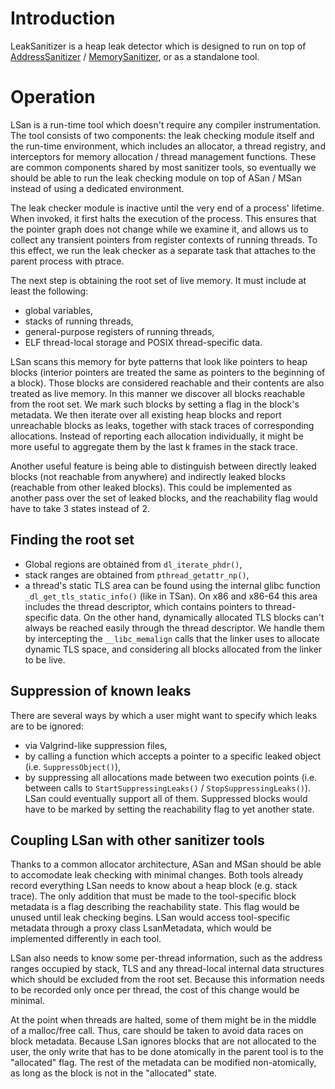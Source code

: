 # Introduction

LeakSanitizer is a heap leak detector which is designed to run on top of [AddressSanitizer](AddressSanitizer) / [MemorySanitizer](MemorySanitizer), or as a standalone tool.

# Operation

LSan is a run-time tool which doesn't require any compiler instrumentation. The tool consists of two components: the leak checking module itself and the run-time environment, which includes an allocator, a thread registry, and interceptors for memory allocation / thread management functions. These are common components shared by most sanitizer tools, so eventually we should be able to run the leak checking module on top of ASan / MSan instead of using a dedicated environment.

The leak checker module is inactive until the very end of a process' lifetime. When invoked, it first halts the execution of the process. This ensures that the pointer graph does not change while we examine it, and allows us to collect any transient pointers from register contexts of running threads. To this effect, we run the leak checker as a separate task that attaches to the parent process with ptrace.

The next step is obtaining the root set of live memory. It must include at least the following:
  * global variables,
  * stacks of running threads,
  * general-purpose registers of running threads,
  * ELF thread-local storage and POSIX thread-specific data.

LSan scans this memory for byte patterns that look like pointers to heap blocks (interior pointers are treated the same as pointers to the beginning of a block). Those blocks are considered reachable and their contents are also treated as live memory. In this manner we discover all blocks reachable from the root set. We mark such blocks by setting a flag in the block's metadata. We then iterate over all existing heap blocks and report unreachable blocks as leaks, together with stack traces of corresponding allocations. Instead of reporting each allocation individually, it might be more useful to aggregate them by the last k frames in the stack trace.

Another useful feature is being able to distinguish between directly leaked blocks (not reachable from anywhere) and indirectly leaked blocks (reachable from other leaked blocks). This could be implemented as another pass over the set of leaked blocks, and the reachability flag would have to take 3 states instead of 2.

## Finding the root set

  * Global regions are obtained from `dl_iterate_phdr()`,
  * stack ranges are obtained from `pthread_getattr_np()`,
  * a thread's static TLS area can be found using the internal glibc function `_dl_get_tls_static_info()` (like in TSan). On x86 and x86-64 this area includes the thread descriptor, which contains pointers to thread-specific data. On the other hand, dynamically allocated TLS blocks can't always be reached easily through the thread descriptor. We handle them by intercepting the `__libc_memalign` calls that the linker uses to allocate dynamic TLS space, and considering all blocks allocated from the linker to be live.

## Suppression of known leaks

There are several ways by which a user might want to specify which leaks are to be ignored:
  * via Valgrind-like suppression files,
  * by calling a function which accepts a pointer to a specific leaked object (i.e. `SuppressObject()`),
  * by suppressing all allocations made between two execution points (i.e. between calls to `StartSuppressingLeaks()` / `StopSuppressingLeaks()`).
LSan could eventually support all of them. Suppressed blocks would have to be marked by setting the reachability flag to yet another state.

## Coupling LSan with other sanitizer tools

Thanks to a common allocator architecture, ASan and MSan should be able to accomodate leak checking with minimal changes. Both tools already record everything LSan needs to know about a heap block (e.g. stack trace). The only addition that must be made to the tool-specific block metadata is a flag describing the reachability state. This flag would be unused until leak checking begins. LSan would access tool-specific metadata through a proxy class LsanMetadata, which would be implemented differently in each tool.

LSan also needs to know some per-thread information, such as the address ranges occupied by stack, TLS and any thread-local internal data structures which should be excluded from the root set. Because this information needs to be recorded only once per thread, the cost of this change would be minimal.

At the point when threads are halted, some of them might be in the middle of a malloc/free call. Thus, care should be taken to avoid data races on block metadata. Because LSan ignores blocks that are not allocated to the user, the only write that has to be done atomically in the parent tool is to the "allocated" flag. The rest of the metadata can be modified non-atomically, as long as the block is not in the "allocated" state.